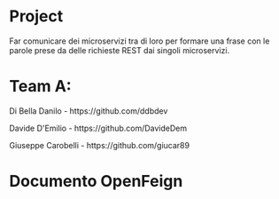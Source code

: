 # Project

Far comunicare dei microservizi tra di loro per formare una frase con le parole prese da delle richieste REST dai singoli microservizi.

# Team A:

<p align="left">Di Bella Danilo - https://github.com/ddbdev</p>
<p align="left">Davide D'Emilio - https://github.com/DavideDem</p>
<p align="left">Giuseppe Carobelli - https://github.com/giucar89</p>
 
 
# Documento OpenFeign 
